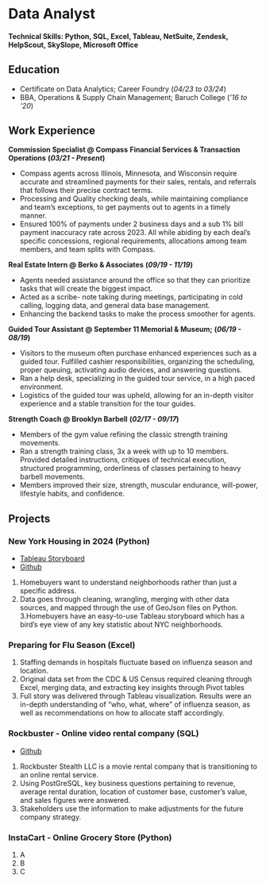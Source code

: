 # Data Analyst

#### Technical Skills: Python, SQL, Excel, Tableau, NetSuite, Zendesk, HelpScout, SkySlope, Microsoft Office

## Education

- Certificate on Data Analytics; Career Foundry (_04/23 to 03/24_)								       		
- BBA, Operations & Supply Chain Management; Baruch College (_'16 to '20_)

## Work Experience
**Commission Specialist @ Compass**
**Financial Services & Transaction Operations**
**(_03/21 - Present_)**
- Compass agents across Illinois, Minnesota, and Wisconsin require accurate and streamlined payments for their sales, rentals, and referrals that follows their precise contract terms.
- Processing and Quality checking deals, while maintaining compliance and team’s exceptions, to get payments out to agents in a timely manner.
- Ensured 100% of payments under 2 business days and a sub 1% bill payment inaccuracy rate across 2023. All while abiding by each deal’s specific concessions, regional requirements, allocations among team members, and team splits with Compass.

**Real Estate Intern @ Berko & Associates**
**(_09/19 - 11/19_)**
- Agents needed assistance around the office so that they can prioritize tasks that will create the biggest impact.
- Acted as a scribe- note taking during meetings, participating in cold calling, logging data, and general data base management.
- Enhancing the backend tasks to make the process smoother for agents.

**Guided Tour Assistant @ September 11 Memorial & Museum;**
**(_06/19 - 08/19_)**
- Visitors to the museum often purchase enhanced experiences such as a guided tour. Fulfilled cashier responsibilities, organizing the scheduling, proper queuing, activating audio devices, and answering questions.
- Ran a help desk, specializing in the guided tour service, in a high paced environment.
- Logistics of the guided tour was upheld, allowing for an in-depth visitor experience and a stable transition for the tour guides.

**Strength Coach @ Brooklyn Barbell**
**(_02/17 - 09/17_)**
- Members of the gym value refining the classic strength training movements.
- Ran a strength training class, 3x a week with up to 10 members. Provided detailed instructions, critiques of technical execution, structured programming, orderliness of classes pertaining to heavy barbell movements.
- Members improved their size, strength, muscular endurance, will-power, lifestyle habits, and confidence.


## Projects
### New York Housing in 2024 (Python)
- [Tableau Storyboard](https://public.tableau.com/views/NewYorkCityHousingGuideFinal/Story1?:language=en-US&:sid=&:display_count=n&:origin=viz_share_link)
- [Github](https://github.com/WinsonTom/New-York-City-Housing-Guide)
  
1. Homebuyers want to understand neighborhoods rather than just a specific address.
2. Data goes through cleaning, wrangling, merging with other data sources, and mapped through the use of GeoJson files on Python.
3.Homebuyers have an easy-to-use Tableau storyboard which has a bird’s eye view of any key statistic about NYC neighborhoods.

### Preparing for Flu Season (Excel)

1. Staffing demands in hospitals fluctuate based on influenza season and location.
2. Original data set from the CDC & US Census required cleaning through Excel, merging data, and extracting key insights through Pivot tables
3. Full story was delivered through Tableau visualization. Results were an in-depth understanding of “who, what, where” of influenza season, as well as recommendations on how to allocate staff accordingly.

### Rockbuster - Online video rental company (SQL)
- [Github](https://github.com/WinsonTom/SQL-RockbusterCFProject)

1. Rockbuster Stealth LLC is a movie rental company that is transitioning to an online rental service.
2. Using PostGreSQL, key business questions pertaining to revenue, average rental duration, location of customer base, customer’s value, and sales figures were answered.
3. Stakeholders use the information to make adjustments for the future company strategy.

### InstaCart - Online Grocery Store (Python)
1. A
2. B
3. C
